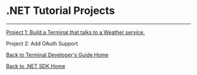 
# .NET Tutorial Projects



---------

[Project 1: Build a Terminal that talks to a Weather service.](/Docs/ForDevelopers/DevelopmentGuides/TerminalTutorial-Part2.md)

Project 2: Add OAuth Support





[Back to Terminal Developer's Guide Home](/Docs/ForDevelopers/DevelopmentGuides/TerminalDevelopmentGuide.md)

[Back to .NET SDK Home](/Docs/ForDevelopers/SDK/.NET/Home.md)
